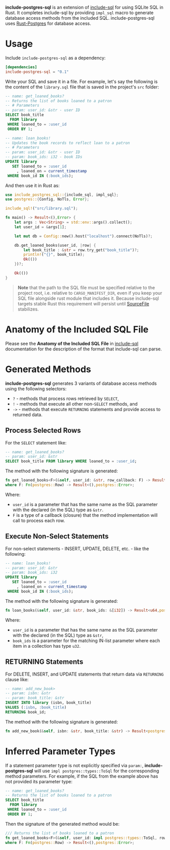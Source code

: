 **include-postgres-sql** is an extension of [include-sql][1] for using SQLite SQL in Rust. It completes include-sql by providing `impl_sql` macro to generate database access methods from the included SQL. include-postgres-sql uses [Rust-Postgres][2] for database access.

# Usage

Include `include-postgres-sql` as a dependency:

```toml
[dependencies]
include-postgres-sql = "0.1"
```

Write your SQL and save it in a file. For example, let's say the following is the content of the `library.sql` file that is saved in the project's `src` folder:

```sql
-- name: get_loaned_books?
-- Returns the list of books loaned to a patron
-- # Parameters
-- param: user_id: &str - user ID
SELECT book_title
  FROM library
 WHERE loaned_to = :user_id
 ORDER BY 1;

-- name: loan_books!
-- Updates the book records to reflect loan to a patron
-- # Parameters
-- param: user_id: &str - user ID
-- param: book_ids: i32 - book IDs
UPDATE library
   SET loaned_to = :user_id
     , loaned_on = current_timestamp
 WHERE book_id IN (:book_ids);
```

And then use it in Rust as:

```rust , ignore
use include_postgres_sql::{include_sql, impl_sql};
use postgres::{Config, NoTls, Error};

include_sql!("src/library.sql");

fn main() -> Result<(),Error> {
    let args : Vec<String> = std::env::args().collect();
    let user_id = &args[1];

    let mut db = Config::new().host("localhost").connect(NoTls)?;

    db.get_loaned_books(user_id, |row| {
        let book_title : &str = row.try_get("book_title")?;
        println!("{}", book_title);
        Ok(())
    })?;

    Ok(())
}
```

> **Note** that the path to the SQL file must be specified relative to the project root, i.e. relative to `CARGO_MANIFEST_DIR`, even if you keep your SQL file alongside rust module that includes it. Because include-sql targets stable Rust this requirement will persist until [SourceFile][3] stabilizes.

# Anatomy of the Included SQL File

Please see the **Anatomy of the Included SQL File** in [include-sql][4] documentation for the description of the format that include-sql can parse.

# Generated Methods

**include-postgres-sql** generates 3 variants of database access methods using the following selectors:
* `?` - methods that process rows retrieved by `SELECT`,
* `!` - methods that execute all other non-`SELECT` methods, and
* `->` - methods that execute `RETURNING` statements and provide access to returned data.

## Process Selected Rows

For the `SELECT` statement like:

```sql
-- name: get_loaned_books?
-- param: user_id: &str
SELECT book_title FROM library WHERE loaned_to = :user_id;
```

The method with the following signature is generated:

```rust , ignore
fn get_loaned_books<F>(&self, user_id: &str, row_callback: F) -> Result<(),postgres::Error>
where F: Fn(postgres::Row) -> Result<(),postgres::Error>;
```

Where:
- `user_id` is a parameter that has the same name as the SQL parameter with the declared (in the SQL) type as `&str`.
- `F` is a type of a callback (closure) that the method implementation will call to process each row.

## Execute Non-Select Statements

For non-select statements - INSERT, UPDATE, DELETE, etc. - like the following:

```sql
-- name: loan_books!
-- param: user_id: &str
-- param: book_ids: i32
UPDATE library
   SET loaned_to = :user_id
     , loaned_on = current_timestamp
 WHERE book_id IN (:book_ids);
```

The method with the following signature is generated:

```rust , ignore
fn loan_books(&self, user_id: &str, book_ids: &[i32]) -> Result<u64,postgres::Error>;
```

Where:
- `user_id` is a parameter that has the same name as the SQL parameter with the declared (in the SQL) type as `&str`,
- `book_ids` is a parameter for the matching IN-list parameter where each item in a collection has type `u32`.

## RETURNING Statements

For DELETE, INSERT, and UPDATE statements that return data via `RETURNING` clause like:

```sql
-- name: add_new_book>
-- param: isbn: &str
-- param: book_title: &str
INSERT INTO library (isbn, book_title)
VALUES (:isbn, :book_title)
RETURNING book_id;
```

The method with the following signature is generated:

```rust , ignore
fn add_new_book(&self, isbn: &str, book_title: &str) -> Result<postgres::Row,postgres::Error>;
```

# Inferred Parameter Types

If a statement parameter type is not explicitly specified via `param:`, **include-postgres-sql** will use `impl postgres::types::ToSql` for the corresponding method parameters. For example, if the SQL from the example above has not provided its parameter type:

```sql
-- name: get_loaned_books?
-- Returns the list of books loaned to a patron
SELECT book_title
  FROM library
 WHERE loaned_to = :user_id
 ORDER BY 1;
```

Then the signature of the generated method would be:

```rust , ignore
/// Returns the list of books loaned to a patron
fn get_loaned_books<F>(&self, user_id: impl postgres::types::ToSql, row_callback: F) -> Result<(),postgres::Error>
where F: Fn(postgres::Row) -> Result<(),postgres::Error>;
```

[1]: https://crates.io/crates/include-sql
[2]: https://crates.io/crates/postgres
[4]: https://doc.rust-lang.org/proc_macro/struct.SourceFile.html
[3]: https://quietboil.github.io/include-sql
